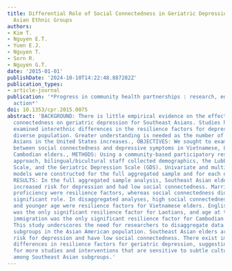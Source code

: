 ```yaml
---
title: Differential Role of Social Connectedness in Geriatric Depression Among Southeast
  Asian Ethnic Groups
authors:
- Kim T.
- Nguyen E.T.
- Yuen E.J.
- Nguyen T.
- Sorn R.
- Nguyen G.T.
date: '2015-01-01'
publishDate: '2024-10-10T14:22:48.887282Z'
publication_types:
- article-journal
publication: '*Progress in community health partnerships : research, education, and
  action*'
doi: 10.1353/cpr.2015.0075
abstract: 'BACKGROUND: There is little empirical evidence on the effects of social
  connectedness on geriatric depression for Southeast Asians. Studies have rarely
  examined interethnic differences in the resilience factors for depression in this
  diverse population. Greater understanding is needed as the number of older Southeast
  Asians in the United States increases., OBJECTIVES: We sought to examine the association
  between social connectedness and depressive symptoms in Vietnamese, Laotian, and
  Cambodian elders., METHODS: Using a community-based participatory research (CBPR)
  approach, bilingual/bicultural staff collected demographics, the Lubben Social Network
  Scale, and the Geriatric Depression Scale (GDS). Univariate and multivariate regression
  models were constructed for the full aggregated sample and for each ethnic subgroup.,
  RESULTS: In the full aggregated sample analysis, Southeast Asian elders were at
  increased risk for depression and had low social connectedness. Marriage and English
  proficiency were resilience factors, whereas social connectedness did not play a
  significant role. In disaggregated analyses, high social connectedness, marriage,
  and younger age were resilience factors for Vietnamese elders. English proficiency
  was the only significant resilience factor for Laotians, and age at the time of
  immigration was the only significant resilience factor for Cambodian elders., CONCLUSIONS:
  This study underscores the need for researchers to disaggregate data for ethnic
  subgroups in the Asian American population. Southeast Asian elders are at increased
  risk for depression and have low social connectedness. There exist important interethnic
  differences in resilience factors for geriatric depression, suggesting the need
  for more studies and interventions that are sensitive to subtle cultural differences
  among Southeast Asian subgroups.'
---
```

